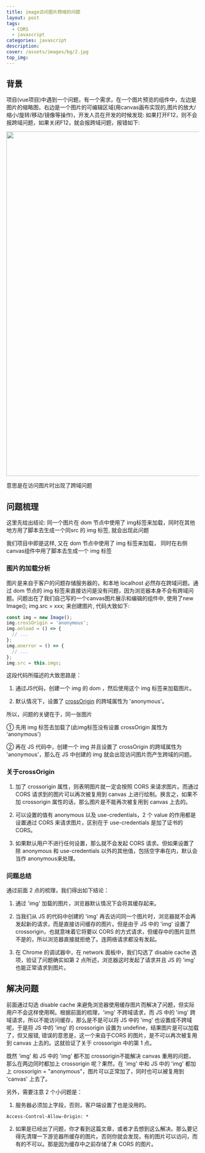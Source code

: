 ```yaml
---
title: image访问图片跨域的问题
layout: post
tags: 
  - CORS
  - javascript
categories: javascript
description: 
cover: /assets/images/bg/2.jpg
top_img: 
---
```


## 背景

项目(vue项目)中遇到一个问题，有一个需求，在一个图片预览的组件中，左边是图片的缩略图，右边是一个图片的可编辑区域(用canvas画布实现的,图片的放大/缩小/旋转/移动/镜像等操作)，开发人员在开发的时候发现: 如果打开F12，则不会报跨域问题，如果关闭F12，就会报跨域问题，报错如下:

<img style="width: 900px;" src="../../assets/images/image_error.jpg">

意思是在访问图片时出现了跨域问题

## 问题梳理

这里先给出结论: 同一个图片在 dom 节点中使用了 img标签来加载，同时在其他地方用了脚本去生成一个同src 的 img 标签, 就会出现此问题

我们项目中即是这样, 又在 dom 节点中使用了 img 标签来加载， 同时在右侧canvas组件中用了脚本去生成一个 img 标签

### 图片的加载分析

图片是来自于客户的问题存储服务器的，和本地 localhost 必然存在跨域问题。通过 dom 节点的 img 标签来直接访问是没有问题，因为浏览器本身不会有跨域问题。问题出在了我们自己写的一个canvas图片展示和编辑的组件中, 使用了new Image(); img.src = xxx; 来创建图片, 代码大致如下:

```javascript
const img = new Image();
img.crossOrigin = 'anonymous';
img.onload = () => {
  // ...
};
img.onerror = () => {
  // ...
};
img.src = this.imgs;
```

这段代码所描述的大致思路是：

1. 通过JS代码，创建一个 img 的 dom ，然后使用这个 img 标签来加载图片。

2. 默认情况下，设置了 [crossOrigin](https://developer.mozilla.org/zh-CN/docs/Web/HTML/CORS_settings_attributes) 的跨域属性为 'anonymous'。

所以，问题的关键在于，同一张图片

① 先用 img 标签去加载了(此img标签没有设置 crossOrigin 属性为 'anonymous')

② 再在 JS 代码中，创建一个 img 并且设置了 crossOrigin 的跨域属性为 'anonymous'，那么在 JS 中创建的 img 就会出现访问图片而产生跨域的问题。

### 关于crossOrigin

1. 加了 crossorigin 属性，则表明图片就一定会按照 CORS 来请求图片。而通过CORS 请求到的图片可以再次被复用到 canvas 上进行绘制。换言之，如果不加 crossorigin 属性的话，那么图片是不能再次被复用到 canvas 上去的。

2. 可以设置的值有 anonymous 以及 use-credentials，2 个 value 的作用都是设置通过 CORS 来请求图片，区别在于 use-credentials 是加了证书的 CORS。

3. 如果默认用户不进行任何设置，那么就不会发起 CORS 请求。但如果设置了除 anonymous 和 use-credentials 以外的其他值，包括空字串在内，默认会当作 anonymous来处理。

### 问题总结

通过前面 2 点的梳理，我们得出如下结论：

1. 通过 'img' 加载的图片，浏览器默认情况下会将其缓存起来。

2. 当我们从 JS 的代码中创建的 'img' 再去访问同一个图片时，浏览器就不会再发起新的请求，而是直接访问缓存的图片。但是由于 JS 中的 'img' 设置了 crossorigin，也就意味着它将要以 CORS 的方式请求，但缓存中的图片显然不是的，所以浏览器直接就拒绝了。连网络请求都没有发起。

3. 在 Chrome 的调试器中，在 network 面板中，我们勾选了 disable cache 选项，验证了问题确实如第 2 点所述，浏览器这时发起了请求并且 JS 的 'img' 也能正常请求到图片。


## 解决问题

前面通过勾选 disable cache 来避免浏览器使用缓存图片而解决了问题，但实际用户不会这样使用啊。根据前面的梳理，'img' 不跨域请求，而 JS 中的 'img' 跨域请求，所以不能访问缓存，那么是不是可以将 JS 中的 'img' 也设置成不跨域呢，于是将 JS 中的 'img' 的 crossorigin 设置为 undefine，结果图片是可以加载了，但又报错, 错误的意思是，这一个来自于CORS 的图片，是不可以再次被复用到 canvas 上去的。这就验证了关于 crossorigin 中的第 1 点。

既然 'img' 和 JS 中的 'img' 都不加 crossorigin不能解决 canvas 重用的问题，那么在两边同时都加上 crossorigin 呢？果然，在 'img' 中和 JS 中的 'img' 都加上 crossorigin = "anonymous"，图片可以正常加了，同时也可以被复用到 'canvas' 上去了。

另外，需要注意 2 个小问题是：

1. 服务器必须加上字段，否则，客户端设置了也是没用的。

```
Access-Control-Allow-Origin: *
```

2. 如果是已经出了问题，你才看到这篇文章，或者才去想到这么解决。那么要记得先清理一下游览器所缓存的图片。否则你就会发现，有的图片可以访问，而有的不可以。那是因为缓存中之前存储了未 CORS 的图片。